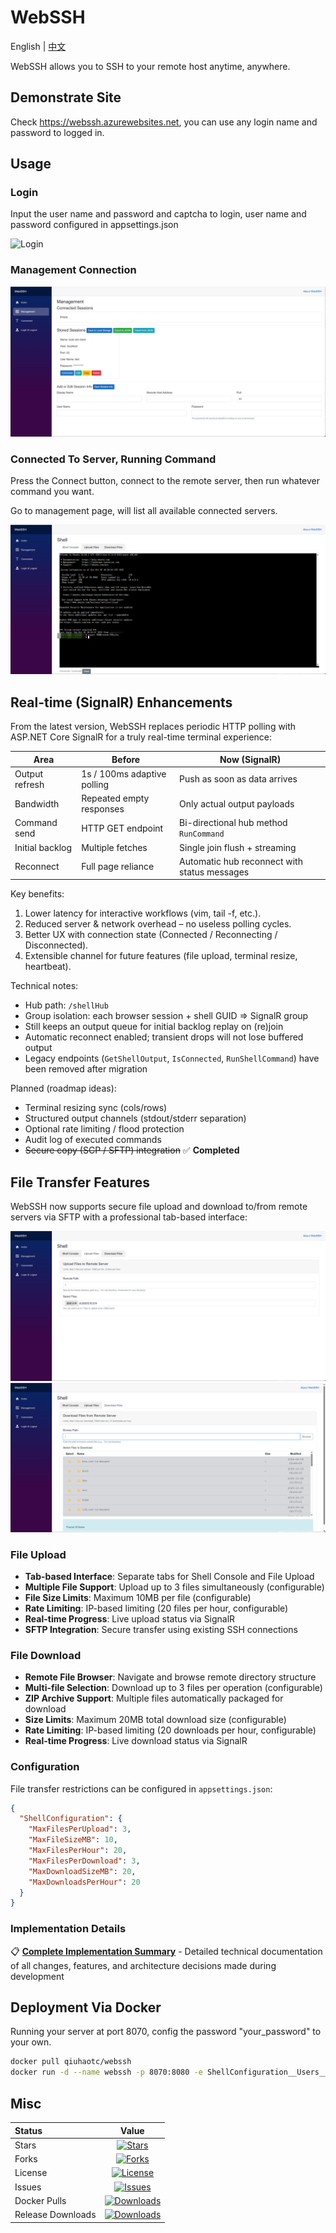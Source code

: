 # WebSSH

English | [中文](README_CN.md)

WebSSH allows you to SSH to your remote host anytime, anywhere.

## Demonstrate Site

Check <https://webssh.azurewebsites.net>, you can use any login name and password to logged in.

## Usage

### Login

Input the user name and password and captcha to login, user name and password configured in appsettings.json

![Login](https://raw.githubusercontent.com/qiuhaotc/WebSSH/master/docs/LoginToServer.gif)

### Management Connection

![Mangement Connection](https://raw.githubusercontent.com/qiuhaotc/WebSSH/master/docs/Management.png)

### Connected To Server, Running Command

Press the Connect button, connect to the remote server, then run whatever command you want.

Go to management page, will list all available connected servers.

![Connected & Running Command](https://raw.githubusercontent.com/qiuhaotc/WebSSH/master/docs/Interface.png)

## Real-time (SignalR) Enhancements

From the latest version, WebSSH replaces periodic HTTP polling with ASP.NET Core SignalR for a truly real-time terminal experience:

| Area | Before | Now (SignalR) |
| ---- | ------ | -------------- |
| Output refresh | 1s / 100ms adaptive polling | Push as soon as data arrives |
| Bandwidth | Repeated empty responses | Only actual output payloads |
| Command send | HTTP GET endpoint | Bi-directional hub method `RunCommand` |
| Initial backlog | Multiple fetches | Single join flush + streaming |
| Reconnect | Full page reliance | Automatic hub reconnect with status messages |

Key benefits:

1. Lower latency for interactive workflows (vim, tail -f, etc.).
2. Reduced server & network overhead – no useless polling cycles.
3. Better UX with connection state (Connected / Reconnecting / Disconnected).
4. Extensible channel for future features (file upload, terminal resize, heartbeat).

Technical notes:

* Hub path: `/shellHub`
* Group isolation: each browser session + shell GUID => SignalR group
* Still keeps an output queue for initial backlog replay on (re)join
* Automatic reconnect enabled; transient drops will not lose buffered output
* Legacy endpoints (`GetShellOutput`, `IsConnected`, `RunShellCommand`) have been removed after migration

Planned (roadmap ideas):

* Terminal resizing sync (cols/rows)
* Structured output channels (stdout/stderr separation)
* Optional rate limiting / flood protection
* Audit log of executed commands
* ~~Secure copy (SCP / SFTP) integration~~ ✅ **Completed**

## File Transfer Features

WebSSH now supports secure file upload and download to/from remote servers via SFTP with a professional tab-based interface:

![Upload Files](https://raw.githubusercontent.com/qiuhaotc/WebSSH/master/docs/UploadFiles.png)
![Download Files](https://raw.githubusercontent.com/qiuhaotc/WebSSH/master/docs/DownLoadFiles.png)

### File Upload
- **Tab-based Interface**: Separate tabs for Shell Console and File Upload
- **Multiple File Support**: Upload up to 3 files simultaneously (configurable)
- **File Size Limits**: Maximum 10MB per file (configurable)
- **Rate Limiting**: IP-based limiting (20 files per hour, configurable)
- **Real-time Progress**: Live upload status via SignalR
- **SFTP Integration**: Secure transfer using existing SSH connections

### File Download
- **Remote File Browser**: Navigate and browse remote directory structure
- **Multi-file Selection**: Download up to 3 files per operation (configurable)
- **ZIP Archive Support**: Multiple files automatically packaged for download
- **Size Limits**: Maximum 20MB total download size (configurable)
- **Rate Limiting**: IP-based limiting (20 downloads per hour, configurable)
- **Real-time Progress**: Live download status via SignalR

### Configuration
File transfer restrictions can be configured in `appsettings.json`:
```json
{
  "ShellConfiguration": {
    "MaxFilesPerUpload": 3,
    "MaxFileSizeMB": 10,
    "MaxFilesPerHour": 20,
    "MaxFilesPerDownload": 3,
    "MaxDownloadSizeMB": 20,
    "MaxDownloadsPerHour": 20
  }
}
```

### Implementation Details
📋 **[Complete Implementation Summary](https://github.com/qiuhaotc/WebSSH/blob/master/docs/implementation-summary.md)** - Detailed technical documentation of all changes, features, and architecture decisions made during development

## Deployment Via Docker

Running your server at port 8070, config the password "your_password" to your own.

```bash
docker pull qiuhaotc/webssh
docker run -d --name webssh -p 8070:8080 -e ShellConfiguration__Users__0__Password="your_password" --restart=always qiuhaotc/webssh
```

## Misc

| Status            |                                                             Value                                                              |
| :---------------- | :----------------------------------------------------------------------------------------------------------------------------: |
| Stars             |              [![Stars](https://img.shields.io/github/stars/qiuhaotc/WebSSH)](https://github.com/qiuhaotc/WebSSH)               |
| Forks             |              [![Forks](https://img.shields.io/github/forks/qiuhaotc/WebSSH)](https://github.com/qiuhaotc/WebSSH)               |
| License           |            [![License](https://img.shields.io/github/license/qiuhaotc/WebSSH)](https://github.com/qiuhaotc/WebSSH)             |
| Issues            |             [![Issues](https://img.shields.io/github/issues/qiuhaotc/WebSSH)](https://github.com/qiuhaotc/WebSSH)              |
| Docker Pulls      |       [![Downloads](https://img.shields.io/docker/pulls/qiuhaotc/webssh.svg)](https://hub.docker.com/r/qiuhaotc/webssh)        |
| Release Downloads | [![Downloads](https://img.shields.io/github/downloads/qiuhaotc/WebSSH/total.svg)](https://github.com/qiuhaotc/WebSSH/releases) |
